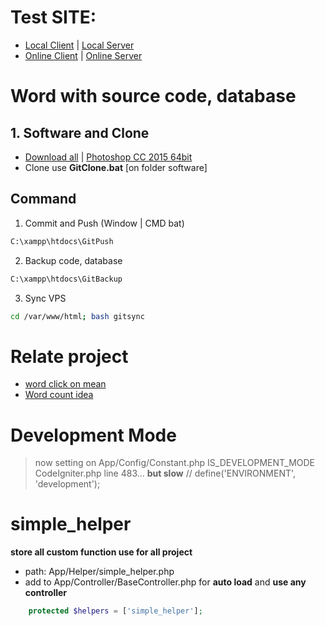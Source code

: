 # Test SITE:
- [Local Client](http://localhost/)    |    [Local Server](http://localhost:81/)
- [Online Client](http://45.77.38.76)    |    [Online Server](http://45.77.38.76:81)

# Word with source code, database
## 1. Software and Clone
- [Download all](https://drive.google.com/uc?id=1bpVEBTk80tPh-MaTYIWyhUzr9wu1jRAD&export=download)  |   [Photoshop CC 2015 64bit](https://drive.google.com/uc?id=1d0b1FFqzVlqmArztTldSASrrSJ9PYoP1&export=download)
- Clone use **GitClone.bat** [on folder software]

## Command
1. Commit and Push (Window | CMD bat)
```bat
C:\xampp\htdocs\GitPush
```
2. Backup code, database
```bat
C:\xampp\htdocs\GitBackup
```
3. Sync VPS
```bash
cd /var/www/html; bash gitsync
```

# Relate project
- [word click on mean](https://github.com/dilaccode/word)
- [Word count idea](https://github.com/quangcongvn/word-count)

# Development Mode
> now setting on App/Config/Constant.php IS_DEVELOPMENT_MODE
CodeIgniter.php line 483... **but slow**
// define('ENVIRONMENT', 'development');

# simple_helper
**store all custom function use for all project**
- path: App/Helper/simple_helper.php
- add to  App/Controller/BaseController.php for **auto load** and **use any controller**
```php
    protected $helpers = ['simple_helper'];
```
